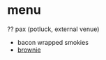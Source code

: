 # menu

?? pax (potluck, external venue)

* bacon wrapped smokies
* [brownie](../recipes/confectionery/lazy-brownies.html)
